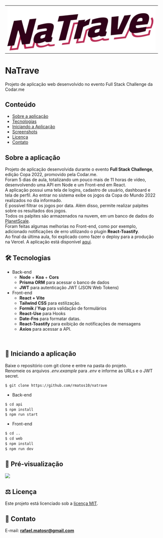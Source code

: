 <table>
  <tr>
    <td><img src="https://github.com/rmatos10/natrave/blob/master/web/img/logo-fundo-branco.svg" /></td>
  </tr>
</table>

# NaTrave
Projeto de aplicação web desenvolvido no evento Full Stack Challenge da Codar.me

## Conteúdo
* [Sobre a aplicação](#sobre-a-aplicação)
* [Tecnologias](#hammer_and_wrench-tecnologias)
* [Iniciando a Aplicação](#car-Iniciando-a-aplicação)
* [Screenshots](#camera_flash-screenshots)
* [Licença](#balance_scale-licença)
* [Contato](#email-contato)

## Sobre a aplicação
Projeto de aplicação desenvolvida durante o evento __Full Stack Challenge__, edição Copa 2022, promovido pela Codar.me.<br />
Foram 5 dias de aula, totalizando um pouco mais de 11 horas de vídeo, desenvolvendo uma API em Node e um Front-end em React.<br />
A aplicação possui uma tela de logins, cadastro de usuário, dashboard e tela de perfil.
Ao entrar no sistema exibe os jogos da Copa do Mundo 2022 realizados no dia informado.<br/>
É possível filtrar os jogos por data. Além disso, permite realizar palpites sobre os resultados dos jogos.<br/>
Todos os palpites são armazenados na nuvem, em um banco de dados do [PlanetScale](https://planetscale.com).<br />
Foram feitas algumas melhorias no Front-end, como por exemplo, adicionado notificações de erro utilizando o plugin __React-Toastify__.<br />
Ao final da última aula, foi explicado como fazer o deploy para a produção na Vercel. A aplicação está disponível [aqui](https://error.vercel.app).<br />


## :hammer_and_wrench: Tecnologias
* Back-end
  * __Node__ + __Koa__ + __Cors__
  * __Prisma ORM__ para acessar o banco de dados
  * __JWT__ para autenticação JWT (JSON Web Tokens)
* Front-end
  * __React + Vite__
  * __Tailwind CSS__ para estilização.
  * __Formik / Yup__ para validação de formulários
  * __React-Use__ para Hooks
  * __Date-Fns__ para formatar datas.
  * __React-Toastify__ para exibição de notificações de mensagens
  * __Axios__ para acessar a API.
<br />

## :car: Iniciando a aplicação
Baixe o repositório com git clone e entre na pasta do projeto.<br/>
Renomeie os arquivos _.env.example_ para _.env_ e informe as URLs e o JWT secret.<br/>
```bash
$ git clone https://github.com/rmatos10/natrave
```
* Back-end
```bash
$ cd api
$ npm install
$ npm run start
```
* Front-end
```bash
$ cd ..
$ cd web
$ npm install
$ npm run dev
```

## :camera_flash: Pré-visualização
![](link)

## :balance_scale: Licença
Este projeto está licenciado sob a [licença MIT](LICENSE).

## :email: Contato

E-mail: [**rafael.matosr@gmail.com**](mailto:rafael.matosr@gmail.com)
